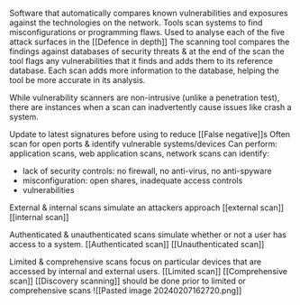 Software that automatically compares known vulnerabilities and exposures against the technologies on the network.
Tools scan systems to find misconfigurations or programming flaws.
Used to analyse each of the five attack surfaces in the [[Defence in depth]]
The scanning tool compares the findings against databases of security threats & at the end of the scan the tool flags any vulnerabilities that it finds and adds them to its reference database.
Each scan adds more information to the database, helping the tool be more accurate in its analysis.

While vulnerability scanners are non-intrusive (unlike a penetration test), there are instances when a scan can inadvertently cause issues like crash a system.

Update to latest signatures before using to reduce [[False negative]]s
Often scan for open ports & identify vulnerable systems/devices
Can perform: application scans, web application scans, network scans
can identify: 
 - lack of security controls: no firewall, no anti-virus, no anti-spyware 
 - misconfiguration: open shares, inadequate access controls
 - vulnerabilities

External & internal scans simulate an attackers approach
[[external scan]]
[[internal scan]]

Authenticated & unauthenticated scans simulate whether or not a user has access to a system.
[[Authenticated scan]]
[[Unauthenticated scan]]

Limited & comprehensive scans focus on particular devices that are accessed by internal and external users.
[[Limited scan]]
[[Comprehensive scan]]
[[Discovery scanning]] should be done prior to limited or comprehensive scans
![[Pasted image 20240207162720.png]]

